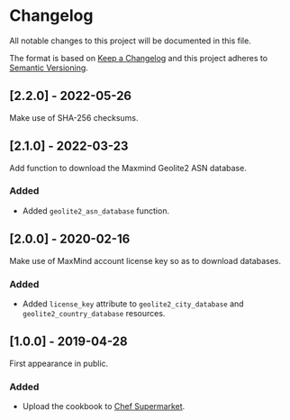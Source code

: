 # Changelog
All notable changes to this project will be documented in this file.

The format is based on [Keep a Changelog](http://keepachangelog.com/en/1.0.0/)
and this project adheres to [Semantic Versioning](http://semver.org/spec/v2.0.0.html).

## [2.2.0] - 2022-05-26

Make use of SHA-256 checksums.

## [2.1.0] - 2022-03-23

Add function to download the Maxmind Geolite2 ASN database.

### Added
- Added `geolite2_asn_database` function.

## [2.0.0] - 2020-02-16

Make use of MaxMind account license key so as to download databases.

### Added
- Added `license_key` attribute to `geolite2_city_database` and `geolite2_country_database` resources.

## [1.0.0] - 2019-04-28

First appearance in public.

### Added
- Upload the cookbook to [Chef Supermarket](https://supermarket.chef.io/cookbooks/geolite2).
